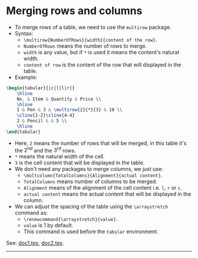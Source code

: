# Merging rows and columns

* To merge rows of a table, we need to use the `multirow` package.
* Syntax:
	* `\multirow{NumberOfRows}{width}{content of the row}`.
	* `NumberOfRows` means the number of rows to merge.
	* `width` is any value, but if `*` is used it means the content's natural width.
	* `content of row` is the content of the row that will displayed in the table.
* Example:

```tex
\begin{tabular}{|c|l|l|r|}
	\hline
	No. & Item & Quantity & Price \\
	\hline
	1 & Pen & 3 & \multirow{2}{*}{3} & 10 \\
	\cline{1-2}\cline{4-4}
	2 & Pencil & & 5 \\
	\hline
\end{tabular}
```

* Here, `2` means the number of rows that will be merged, in this table it's the $2^{nd}$ and the $3^{rd}$ rows.
* `*` means the natural width of the cell.
* `3` is the cell content that will be displayed in the table.
* We don't need any packages to merge columns, we just use:
	* `\multcolumn{TotalColumns}{Alignment}{actual content}`.
	* `TotalColumns` means number of columns to be merged.
	* `Alignment` means of the alignment of the cell content i.e. `l`, `r` or `c`.
	* `actual content` means the actual content that will be displayed in the column.
* We can adjust the spacing of the table using the `\arraystretch` command as:
	* `\renewcommand{\arraystretch}{value}`.
	* `value` is $1$ by default.
	* This command is used before the `tabular` environment.

See: [doc1.tex](https://github.com/0x50-0x42/latex/blob/LaTeX/Topic4/session3/doc1.tex), [doc2.tex](https://github.com/0x50-0x42/latex/blob/LaTeX/Topic4/session3/doc2.tex).

---
